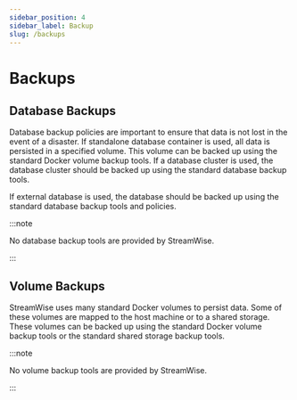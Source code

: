 ```yaml
---
sidebar_position: 4
sidebar_label: Backup
slug: /backups
---
```


# Backups

## Database Backups

Database backup policies are important to ensure that data is not lost in the event of a disaster. If standalone database container is used, all data is persisted in a specified volume. This volume can be backed up using the standard Docker volume backup tools. If a database cluster is used, the database cluster should be backed up using the standard database backup tools.

If external database is used, the database should be backed up using the standard database backup tools and policies.

:::note

No database backup tools are provided by StreamWise.

:::

## Volume Backups

StreamWise uses many standard Docker volumes to persist data. Some of these volumes are mapped to the host machine or to a shared storage. These volumes can be backed up using the standard Docker volume backup tools or the standard shared storage backup tools.

:::note

No volume backup tools are provided by StreamWise.

:::